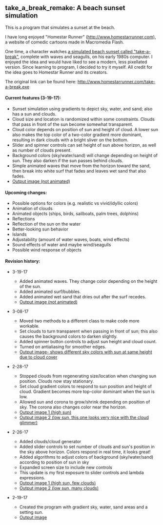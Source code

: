 ## take_a_break_remake: A beach sunset simulation

This is a program that simulates a sunset at the beach.

I have long enjoyed "Homestar Runner" (http://www.homestarrunner.com), a website of comedic cartoons made in Macromedia Flash.

One time, a character watches [a simulated beach sunset called "take-a-break"](homestarrunner_original.png), complete with waves and seagulls, on his early 1980s computer.  I enjoyed the idea and would have liked to see a modern, less pixellated version.  Since learning to program, I decided to try it myself.  All credit for the idea goes to Homestar Runner and its creators.

The original link can be found here: http://www.homestarrunner.com/take-a-break.exe

#### Current features (3-19-17):
- Sunset simulation using gradients to depict sky, water, and sand; also has a sun and clouds.
- Cloud size and location is randomized within some constraints.  Clouds that pass in front of the sun become somewhat transparent.
- Cloud color depends on position of sun and height of cloud.  A lower sun also makes the top color of a two-color gradient more dominant, resulting in dark clouds with a bright sliver on the bottom.
- Slider and spinner controls can set height of sun above horizon, as well as number of clouds present.
- Background colors (sky/water/sand) will change depending on height of sun.  They also darken if the sun passes behind clouds.
- Simple animated waves that move from the horizon toward the sand, then break into white surf that fades and leaves wet sand that also fades.
- [Output image (not animated)](output_170319.png)

#### Upcoming changes:
- Possible options for colors (e.g. realistic vs vivid/idyllic colors)
- Animation of clouds
- Animated objects (ships, birds, sailboats, palm trees, dolphins)
- Reflections
- Reflection of the sun on the water
- Better-looking sun behavior
- Islands
- Adjustability (amount of water waves, boats, wind effects)
- Sound effects of water and maybe wind/seagulls
- Possible wind response of objects


#### Revision history:
- 3-19-17
  - Added animated waves.  They change color depending on the height of the sun.
  - Added animated surf/bubbles.
  - Added animated wet sand that dries out after the surf recedes.
  - [Output image (not animated)](output_170319.png)

- 3-08-17
  - Moved two methods to a different class to make code more workable.
  - Set clouds to turn transparent when passing in front of sun; this also causes the background colors to darken slightly.
  - Added spinner button controls to adjust sun height and cloud count.
  - Turned on antialiasing for smoother edges.
  - [Output image- shows different sky colors with sun at same height due to cloud cover](output_170308.png)

- 2-28-17
  - Stopped clouds from regenerating size/location when changing sun position.  Clouds now stay stationary.
  - Set cloud gradient colors to respond to sun position and height of cloud.  Gradient becomes more top-color dominant when the sun is low.
  - Allowed sun and corona to grow/shrink depending on position of sky.  The corona also changes color near the horizon.
  - [Output image 1 (high sun)](output_170228a.png)
  - [Output image 2 (low sun, this one looks very nice with the cloud glimmer)](output_170228b.png)

- 2-26-17
  - Added clouds/cloud generator
  - Added slider controls to set number of clouds and sun's position in the sky above horizon.  Colors respond in real time, it looks great!
  - Added algorithms to adjust colors of background (sky/water/sand) according to position of sun in sky
  - Expanded screen size to include new controls
  - This update is my first exposure to slider controls and lambda expressions.
  - [Output image 1 (high sun, few clouds)](output_170226a.png)
  - [Output image 2 (low sun, many clouds)](output_170226b.png)

- 2-19-17
  - Created the program with gradient sky, water, sand areas and a setting sun.
  - [Output image](output_170219.png)
